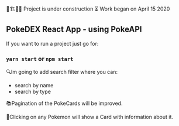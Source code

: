 🚧🏗👷‍♂️ Project is under construction 
⏳ Work began on April 15 2020

## PokeDEX React App - using PokeAPI
If you want to run a project just go for:
### `yarn start` or `npm start`

🔍Im going to add search filter where you can:
  - search by name
  - search by type

📚Pagination of the PokeCards will be improved.

🧬Clicking on any Pokemon will show a Card with information about it.
